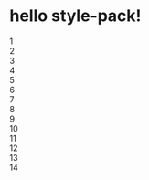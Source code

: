 # hello style-pack!

<div className="container flex_grid align_center_right">
    <div className="item flex_col_3 color_point_01_back">1</div>
    <div className="item flex_col_2 color_sub_03_back">2</div>
    <div className="item flex_col_2">3</div>
    <div className="item">4</div>
    <div className="item">5</div>
    <div className="item">6</div>
    <div className="item">7</div>
    <div className="item">8</div>
    <div className="item">9</div>
    <div className="item">10</div>
    <div className="item">11</div>
    <div className="item">12</div>
    <div className="item">13</div>
    <div className="item">14</div>
</div>
